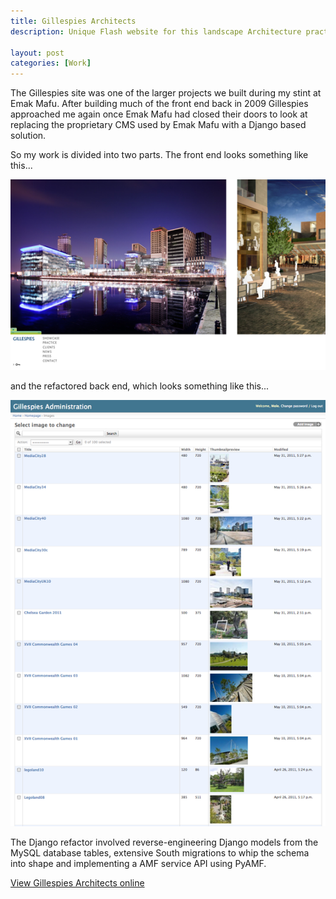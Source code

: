 ```yaml
---
title: Gillespies Architects
description: Unique Flash website for this landscape Architecture practice.

layout: post
categories: [Work]
---
```



The Gillespies site was one of the larger projects we built during my
stint at Emak Mafu. After building much of the front end back in 2009
Gillespies approached me again once Emak Mafu had closed their doors to
look at replacing the proprietary CMS used by Emak Mafu with a Django
based solution.

So my work is divided into two parts. The front end looks something like
this...

![Alt text](/images/gillespies-1.png)

and the refactored back end, which looks something like this...

![Alt text](/images/gillespies-2.png)

The Django refactor involved reverse-engineering Django models from the
MySQL database tables, extensive South migrations to whip the schema
into shape and implementing a AMF service API using PyAMF.


[View Gillespies Architects online](http://www.gillespies.co.uk)
